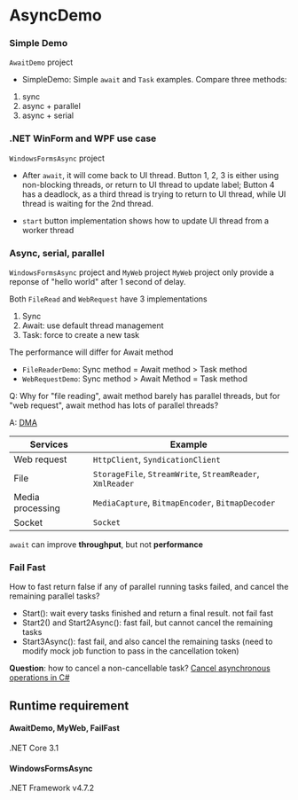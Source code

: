 # AsyncDemo


### Simple Demo

`AwaitDemo` project

* SimpleDemo: Simple `await` and `Task` examples. Compare three methods: 

1. sync
2. async + parallel
3. async + serial

### .NET WinForm and WPF use case

`WindowsFormsAsync` project

* After `await`, it will come back to UI thread.
Button 1, 2, 3 is either using non-blocking threads, or return to UI thread to update label;
Button 4 has a deadlock, as a third thread is trying to return to UI thread, while UI thread is waiting for the 2nd thread.

* `start` button implementation shows how to update UI thread from a worker thread

### Async, serial, parallel

`WindowsFormsAsync` project and `MyWeb` project
`MyWeb` project only provide a reponse of "hello world" after 1 second of delay.

Both `FileRead` and `WebRequest` have 3 implementations

1. Sync
2. Await: use default thread management
3. Task: force to create a new task

The performance will differ for Await method
* `FileReaderDemo`: Sync method = Await method > Task method
* `WebRequestDemo`: Sync method > Await Method = Task method

Q: Why for "file reading", await method barely has parallel threads, but for "web request", await method has lots of parallel threads?

A: [DMA](https://docs.microsoft.com/en-us/windows-hardware/drivers/kernel/dma-programming-techniques)

| Services| Example |
| ------ | ------ |
| Web request | `HttpClient`, `SyndicationClient` |
| File | `StorageFile`, `StreamWrite`, `StreamReader`, `XmlReader` |
| Media processing| `MediaCapture`, `BitmapEncoder`, `BitmapDecoder` |
| Socket | `Socket` | 

`await` can improve **throughput**, but not **performance**

### Fail Fast
How to fast return false if any of parallel running tasks failed, and cancel the remaining parallel tasks?
* Start(): wait every tasks finished and return a final result. not fail fast
* Start2() and Start2Async(): fast fail, but cannot cancel the remaining tasks
* Start3Async(): fast fail, and also cancel the remaining tasks (need to modify mock job function to pass in the cancellation token)

**Question**: how to cancel a non-cancellable task?
[Cancel asynchronous operations in C#](https://johnthiriet.com/cancel-asynchronous-operation-in-csharp/) 


## Runtime requirement

#### AwaitDemo, MyWeb, FailFast
.NET Core 3.1

#### WindowsFormsAsync
.NET Framework v4.7.2



